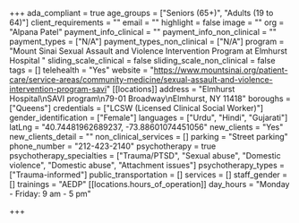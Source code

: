 +++
ada_compliant = true
age_groups = ["Seniors (65+)", "Adults (19 to 64)"]
client_requirements = ""
email = ""
highlight = false
image = ""
org = "Alpana Patel"
payment_info_clinical = ""
payment_info_non_clinical = ""
payment_types = ["N/A"]
payment_types_non_clinical = ["N/A"]
program = "Mount Sinai Sexual Assault and Violence Intervention Program at Elmhurst Hospital "
sliding_scale_clinical = false
sliding_scale_non_clinical = false
tags = []
telehealth = "Yes"
website = "https://www.mountsinai.org/patient-care/service-areas/community-medicine/sexual-assault-and-violence-intervention-program-savi"
[[locations]]
address = "Elmhurst Hospital\nSAVI program\n79-01 Broadway\nElmhurst, NY 11418"
boroughs = ["Queens"]
credentials = ["LCSW (Licensed Clinical Social Worker)"]
gender_identification = ["Female"]
languages = ["Urdu", "Hindi", "Gujarati"]
latLng = "40.74481962689237, -73.88601074451056"
new_clients = "Yes"
new_clients_detail = ""
non_clinical_services = []
parking = "Street parking"
phone_number = "212-423-2140"
psychotherapy = true
psychotherapy_specialties = ["Trauma/PTSD", "Sexual abuse", "Domestic violence", "Domestic abuse", "Attachment issues"]
psychotherapy_types = ["Trauma-informed"]
public_transportation = []
services = []
staff_gender = []
trainings = "AEDP"
[[locations.hours_of_operation]]
day_hours = "Monday - Friday: 9 am - 5 pm"

+++
